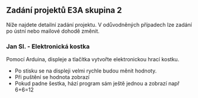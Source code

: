 ## Zadání projektů E3A skupina 2

Níže najdete detailní zadání projektu. V odůvodněných případech lze zadání po ústní nebo mailové dohodě změnit. 


### Jan Sl. - Elektronická kostka
Pomocí Arduina, displeje a  tlačítka vytvořte elektronickou hrací kostku.
- Po stisku se na displeji velmi rychle budou měnit hodnoty. 
 - Při puštění se hodnota zobrazí
 - Pokud padne šestka, hází program sám ještě jednou a zobrazí např 6+6=12
